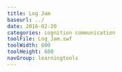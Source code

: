 ```yaml
---
title: Log Jam
baseurl: ../
date: 2016-02-20
categories: cognition communication
toolFile: Log_Jam.swf
toolWidth: 800
toolHeight: 600
navGroup: learningtools
---
```


